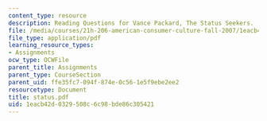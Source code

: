 ```yaml
---
content_type: resource
description: Reading Questions for Vance Packard, The Status Seekers.
file: /media/courses/21h-206-american-consumer-culture-fall-2007/1eacb42d0329508c6c98bde86c305421_status.pdf
file_type: application/pdf
learning_resource_types:
- Assignments
ocw_type: OCWFile
parent_title: Assignments
parent_type: CourseSection
parent_uid: ffe35fc7-094f-874e-0c56-1e5f9ebe2ee2
resourcetype: Document
title: status.pdf
uid: 1eacb42d-0329-508c-6c98-bde86c305421
---
```

